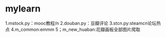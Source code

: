 # mylearn
1.mstock.py：mooc教程/n
2.douban.py：豆瓣评论
3.stcn.py:steamcn论坛热点
4.m_common:emmm
5；m_new_huaban:花瓣画板全部图片爬取
